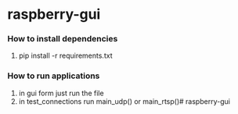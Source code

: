 # raspberry-gui

### How to install dependencies

1. pip install -r requirements.txt


### How to run applications
1. in gui form just run the file
2. in test_connections run main_udp() or main_rtsp()# raspberry-gui
